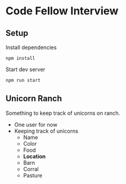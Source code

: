 # Code Fellow Interview

## Setup

Install dependencies

`npm install`

Start dev server

`npm run start`


## Unicorn Ranch

Something to keep track of unicorns on ranch.

 * One user for now
 * Keeping track of unicorns
 	* Name
 	* Color
 	* Food
 	* **Location**
 	 * Barn
 	 * Corral
 	 * Pasture


